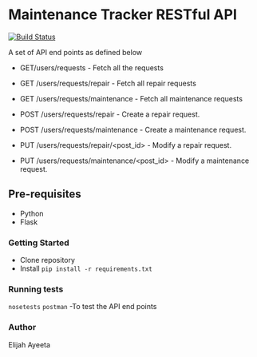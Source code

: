 # Maintenance Tracker RESTful API #

[![Build Status](https://travis-ci.org/Ayeeta/Maintenance_TrackerRESTful_API.svg?branch=develop)](https://travis-ci.org/Ayeeta/Maintenance_TrackerRESTful_API)


A set of API end points as defined below

* GET/users/requests - Fetch all the requests  

* GET /users/requests/repair - Fetch all repair requests 

* GET /users/requests/maintenance - Fetch all maintenance requests 

* POST /users/requests/repair - Create a repair request. 

* POST /users/requests/maintenance - Create a maintenance request.

* PUT /users/requests/repair/<post_id> - Modify a repair request. 

* PUT /users/requests/maintenance/<post_id> - Modify a maintenance request. 



## Pre-requisites ##

* Python
* Flask

### Getting Started ###

* Clone repository
* Install `pip install -r requirements.txt`

### Running tests ###

`nosetests`
`postman` -To test the API end points

### Author ###

Elijah Ayeeta

